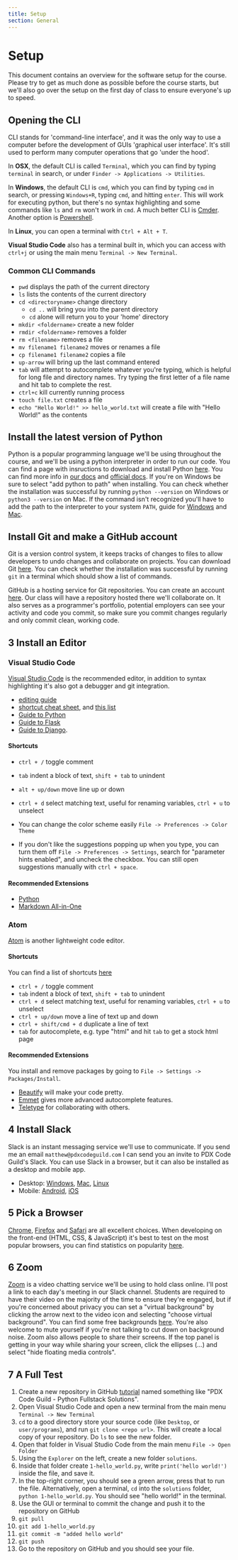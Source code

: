 ```yaml
---
title: Setup
section: General
---
```


# Setup

This document contains an overview for the software setup for the course. Please try to get as much done as possible before the course starts, but we'll also go over the setup on the first day of class to ensure everyone's up to speed.


## Opening the CLI

CLI stands for 'command-line interface', and it was the only way to use a computer before the development of GUIs 'graphical user interface'. It's still used to perform many computer operations that go 'under the hood'.

In **OSX**, the default CLI is called `Terminal`, which you can find by typing `terminal` in search, or under `Finder -> Applications -> Utilities`.

In **Windows**, the default CLI is `cmd`, which you can find by typing `cmd` in search, or pressing `Windows+R`, typing `cmd`, and hitting `enter`. This will work for executing python, but there's no syntax highlighting and some commands like `ls` and `rm` won't work in `cmd`. A much better CLI is [Cmder](http://cmder.net/). Another option is [Powershell](https://msdn.microsoft.com/en-us/powershell/scripting/setup/installing-windows-powershell).

In **Linux**, you can open a terminal with `Ctrl + Alt + T`.

**Visual Studio Code** also has a terminal built in, which you can access with `ctrl+j` or using the main menu `Terminal -> New Terminal`.

### Common CLI Commands

- `pwd` displays the path of the current directory
- `ls` lists the contents of the current directory
- `cd <directoryname>` change directory
    - `cd ..` will bring you into the parent directory
    - `cd` alone will return you to your 'home' directory
- `mkdir <foldername>` create a new folder 
- `rmdir <foldername>` removes a folder
- `rm <filename>` removes a file
- `mv filename1 filename2` moves or renames a file
- `cp filename1 filename2` copies a file
- `up-arrow` will bring up the last command entered
- `tab` will attempt to autocomplete whatever you're typing, which is helpful for long file and directory names. Try typing the first letter of a file name and hit tab to complete the rest.
- `ctrl+c` kill currently running process
- `touch file.txt` creates a file
- `echo "Hello World!" >> hello_world.txt` will create a file with "Hello World!" as the contents


## Install the latest version of Python

Python is a popular programming language we'll be using throughout the course, and we'll be using a python interpreter in order to run our code. You can find a page with insructions to download and install Python [here](https://www.python.org/downloads/). You can find more info in [our docs](../1%20Python/01%20-%20Overview.md) and [official docs](https://docs.python.org/3/using/cmdline.html). If you're on Windows be sure to select "add python to path" when installing. You can check whether the installation was successful by running `python --version` on Windows or `python3 --version` on Mac. If the command isn't recognized you'll have to add the path to the interpreter to your system `PATH`, guide for [Windows](https://superuser.com/questions/143119/how-do-i-add-python-to-the-windows-path) and [Mac](https://stackoverflow.com/questions/3387695/add-to-python-path-mac-os-x).

## Install Git and make a GitHub account

Git is a version control system, it keeps tracks of changes to files to allow developers to undo changes and collaborate on projects. You can download Git [here](https://git-scm.com/downloads). You can check whether the installation was successful by running `git` in a terminal which should show a list of commands.

GitHub is a hosting service for Git repositories. You can create an account [here](https://github.com/join). Our class will have a repository hosted there we'll collaborate on. It also serves as a programmer's portfolio, potential employers can see your activity and code you commit, so make sure you commit changes regularly and only commit clean, working code.

## 3 Install an Editor

### Visual Studio Code

[Visual Studio Code](https://code.visualstudio.com/) is the recommended editor, in addition to syntax highlighting it's also got a debugger and git integration.

- [editing guide](https://code.visualstudio.com/docs/editor/codebasics)
- [shortcut cheat sheet](https://code.visualstudio.com/shortcuts/keyboard-shortcuts-windows.pdf), and [this list](https://medium.com/better-programming/20-vs-code-shortcuts-for-fast-coding-cheatsheet-10b0e72fd5d)
- [Guide to Python](https://code.visualstudio.com/docs/python/python-tutorial)
- [Guide to Flask](https://code.visualstudio.com/docs/python/tutorial-flask)
- [Guide to Django](https://code.visualstudio.com/docs/python/tutorial-django).

#### Shortcuts

- `ctrl + /` toggle comment
- `tab` indent a block of text, `shift + tab` to unindent
- `alt + up/down` move line up or down
- `ctrl + d` select matching text, useful for renaming variables, `ctrl + u` to unselect

- You can change the color scheme easily `File -> Preferences -> Color Theme`
- If you don't like the suggestions popping up when you type, you can turn them off `File -> Preferences -> Settings`, search for "parameter hints enabled", and uncheck the checkbox. You can still open suggestions manually with `ctrl + space`.

#### Recommended Extensions

- [Python](https://marketplace.visualstudio.com/items?itemName=ms-python.python)
- [Markdown All-in-One](https://marketplace.visualstudio.com/items?itemName=yzhang.markdown-all-in-one)

### Atom

[Atom](https://atom.io/) is another lightweight code editor.

#### Shortcuts

You can find a list of shortcuts [here](https://github.com/nwinkler/atom-keyboard-shortcuts)

- `ctrl + /` toggle comment
- `tab` indent a block of text, `shift + tab` to unindent
- `ctrl + d` select matching text, useful for renaming variables, `ctrl + u` to unselect
- `ctrl + up/down` move a line of text up and down
- `ctrl + shift/cmd + d` duplicate a line of text
- `tab` for autocomplete, e.g. type "html" and hit `tab` to get a stock html page


#### Recommended Extensions

You install and remove packages by going to `File -> Settings -> Packages/Install`.

- [Beautify](https://atom.io/packages/atom-beautify) will make your code pretty.
- [Emmet](https://atom.io/packages/emmet) gives more advanced autocomplete features.
- [Teletype](https://teletype.atom.io/) for collaborating with others.


## 4 Install Slack

Slack is an instant messaging service we'll use to communicate. If you send me an email `matthew@pdxcodeguild.com` I can send you an invite to PDX Code Guild's Slack. You can use Slack in a browser, but it can also be installed as a desktop and mobile app.

- Desktop: [Windows](https://slack.com/downloads/windows), [Mac](https://slack.com/downloads/mac), [Linux](https://slack.com/downloads/linux)
- Mobile: [Android](https://slack.com/downloads/android), [iOS](https://slack.com/downloads/ios)


## 5 Pick a Browser

[Chrome](https://www.google.com/chrome/), [Firefox](https://www.mozilla.org/en-US/firefox/new/) and [Safari](https://www.apple.com/safari/) are all excellent choices. When developing on the front-end (HTML, CSS, & JavaScript) it's best to test on the most popular browsers, you can find statistics on popularity [here](https://en.wikipedia.org/wiki/Usage_share_of_web_browsers#Summary_tables).


## 6 Zoom

[Zoom](https://zoom.us/) is a video chatting service we'll be using to hold class online. I'll post a link to each day's meeting in our Slack channel. Students are required to have their video on the majority of the time to ensure they're engaged, but if you're concerned about privacy you can set a "virtual background" by clicking the arrow next to the video icon and selecting "choose virtual background". You can find some free backgrounds [here](https://www.shutterstock.com/discover/free-virtual-backgrounds). You're also welcome to mute yourself if you're not talking to cut down on background noise. Zoom also allows people to share their screens. If the top panel is getting in your way while sharing your screen, click the ellipses (...) and select "hide floating media controls".


## 7 A Full Test

1. Create a new repository in GitHub [tutorial](https://docs.github.com/en/github/getting-started-with-github/create-a-repo) named something like "PDX Code Guild - Python Fullstack Solutions".
2. Open Visual Studio Code and open a new terminal from the main menu `Terminal -> New Terminal`
3. `cd` to a good directory store your source code (like `Desktop`, or `user/programs`), and run `git clone <repo url>`. This will create a local copy of your repository. Do `ls` to see the new folder.
4. Open that folder in Visual Studio Code from the main menu `File -> Open Folder`
5. Using the `Explorer` on the left, create a new folder `solutions`.
6. Inside that folder create `1-hello_world.py`, write `print('hello world!')` inside the file, and save it.
7. In the top-right corner, you should see a green arrow, press that to run the file. Alternatively, open a terminal, `cd` into the `solutions` folder, `python 1-hello_world.py`. You should see "hello world!" in the terminal.
9. Use the GUI or terminal to commit the change and push it to the repository on GitHub
  1. `git pull`
  2. `git add 1-hello_world.py`
  3. `git commit -m "added hello world"`
  4. `git push`
10. Go to the repository on GitHub and you should see your file.

